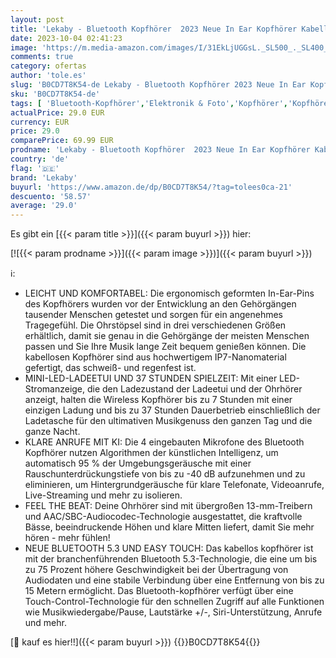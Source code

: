 ```yaml
---
layout: post
title: 'Lekaby - Bluetooth Kopfhörer  2023 Neue In Ear Kopfhörer Kabellos Bluetooth 5.3 Kopfhörer mit 13mm Treiber  0.05s Niedriger Latenz  4 ENC Mic mit KI  IP7 Wasserdicht Ohrhörer für Arbeit Reisen'
date: 2023-10-04 02:41:23
image: 'https://m.media-amazon.com/images/I/31EkLjUGGsL._SL500_._SL400_.jpg'
comments: true
category: ofertas
author: 'tole.es'
slug: 'B0CD7T8K54-de Lekaby - Bluetooth Kopfhörer 2023 Neue In Ear Kopfhörer...'
sku: 'B0CD7T8K54-de'
tags: [ 'Bluetooth-Kopfhörer','Elektronik & Foto','Kopfhörer','Kopfhörer & Zubehör','lekaby','🇩🇪', ]
actualPrice: 29.0 EUR
currency: EUR
price: 29.0
comparePrice: 69.99 EUR
prodname: 'Lekaby - Bluetooth Kopfhörer  2023 Neue In Ear Kopfhörer Kabellos Bluetooth 5.3 Kopfhörer mit 13mm Treiber  0.05s Niedriger Latenz  4 ENC Mic mit KI  IP7 Wasserdicht Ohrhörer für Arbeit Reisen'
country: 'de'
flag: '🇩🇪'
brand: 'Lekaby'
buyurl: 'https://www.amazon.de/dp/B0CD7T8K54/?tag=tolees0ca-21'
descuento: '58.57'
average: '29.0'
---
```


Es gibt ein [{{< param title >}}]({{< param buyurl >}}) hier:

[![{{< param prodname >}}]({{< param image >}})]({{< param buyurl >}})

ℹ️:

- LEICHT UND KOMFORTABEL: Die ergonomisch geformten In-Ear-Pins des Kopfhörers wurden vor der Entwicklung an den Gehörgängen tausender Menschen getestet und sorgen für ein angenehmes Tragegefühl. Die Ohrstöpsel sind in drei verschiedenen Größen erhältlich, damit sie genau in die Gehörgänge der meisten Menschen passen und Sie Ihre Musik lange Zeit bequem genießen können. Die kabellosen Kopfhörer sind aus hochwertigem IP7-Nanomaterial gefertigt, das schweiß- und regenfest ist.
- MINI-LED-LADEETUI UND 37 STUNDEN SPIELZEIT: Mit einer LED-Stromanzeige, die den Ladezustand der Ladeetui und der Ohrhörer anzeigt, halten die Wireless Kopfhörer bis zu 7 Stunden mit einer einzigen Ladung und bis zu 37 Stunden Dauerbetrieb einschließlich der Ladetasche für den ultimativen Musikgenuss den ganzen Tag und die ganze Nacht.
- KLARE ANRUFE MIT KI: Die 4 eingebauten Mikrofone des Bluetooth Kopfhörer nutzen Algorithmen der künstlichen Intelligenz, um automatisch 95 % der Umgebungsgeräusche mit einer Rauschunterdrückungstiefe von bis zu -40 dB aufzunehmen und zu eliminieren, um Hintergrundgeräusche für klare Telefonate, Videoanrufe, Live-Streaming und mehr zu isolieren.
- FEEL THE BEAT: Deine Ohrhörer sind mit übergroßen 13-mm-Treibern und AAC/SBC-Audiocodec-Technologie ausgestattet, die kraftvolle Bässe, beeindruckende Höhen und klare Mitten liefert, damit Sie mehr hören - mehr fühlen!
- NEUE BLUETOOTH 5.3 UND EASY TOUCH: Das kabellos kopfhörer ist mit der branchenführenden Bluetooth 5.3-Technologie, die eine um bis zu 75 Prozent höhere Geschwindigkeit bei der Übertragung von Audiodaten und eine stabile Verbindung über eine Entfernung von bis zu 15 Metern ermöglicht. Das Bluetooth-kopfhörer verfügt über eine Touch-Control-Technologie für den schnellen Zugriff auf alle Funktionen wie Musikwiedergabe/Pause, Lautstärke +/-, Siri-Unterstützung, Anrufe und mehr.

[🛒 kauf es hier!!]({{< param buyurl >}})
{{<world>}}B0CD7T8K54{{</world>}}
